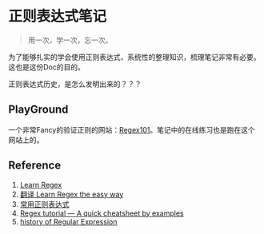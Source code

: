 # 正则表达式笔记

> 用一次，学一次，忘一次。

为了能够扎实的学会使用正则表达式，系统性的整理知识，梳理笔记非常有必要。这也是这份Doc的目的。

正则表达式历史，是怎么发明出来的？？？

## PlayGround

一个非常Fancy的验证正则的网站：[Regex101](https://regex101.com/)。笔记中的在线练习也是跑在这个网站上的。

## Reference

1. [Learn Regex](https://github.com/ziishaned/learn-regex)
2. [翻译 Learn Regex the easy way](https://github.com/cdoco/learn-regex-zh)
3. [常用正则表达式](https://github.com/cdoco/common-regex)
4. [Regex tutorial — A quick cheatsheet by examples](https://medium.com/factory-mind/regex-tutorial-a-simple-cheatsheet-by-examples-649dc1c3f285)
5. [history of Regular Expression](https://medium.com/@minisha.mit/regular-expression-part-1-8d75128f6274)